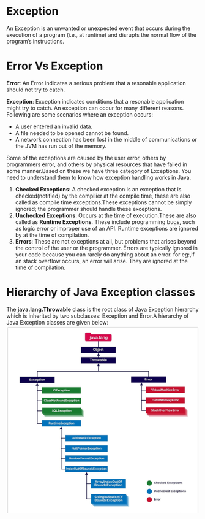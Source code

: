 # Exception
An Exception is an unwanted or unexpected event that occurs during the execution of a program (i.e., at runtime) and disrupts the normal flow of the program’s instructions.

# Error Vs Exception
**Error**: An Error indicates a serious problem that a resonable application should not try to catch.

**Exception**: Exception indicates conditions that a resonable application might try to catch.
An exception can occur for many different reasons. Following are some scenarios where an exception occurs:
- A user entered an invalid data.
- A file needed to be opened cannot be found.
- A network connection has been lost in the middle of communications or the JVM has run out of the memory. 

Some of the exceptions are caused by the user error, others by programmers error, and others by physical resources that have failed in some manner.Based on these we have three category of Exceptions. You need to understand them to know how exception handling works in Java.

1. **Checked Exceptions**: A checked exception is an exception that is checked(notified) by the compilier at the compile time, these are also called as compile time exceptions.These exceptions cannot be simply ignored; the programmer should handle these exceptions.
1. **Unchecked Exceptions**: Occurs at the time of execution.These are also called as **Runtime Exceptions**. These include programming bugs, such as logic error or improper use of an API. Runtime exceptions are ignored by at the time of compilation.
1. **Errors**: These are not exceptions at all, but problems that arises beyond the control of the user or the programmer. Errors are typically ignored in your code because you can rarely do anything about an error. for eg:,if an stack overflow occurs, an error will arise. They are ignored at the time of compilation.

# Hierarchy of Java Exception classes
The **java.lang.Throwable** class is the root class of Java Exception hierarchy which is inherited by two subclasses: Exception and Error.A hierarchy of Java Exception classes are given below:
![Hierarchy of Java Exception classes](./Photos/HierarchyOfJavaExceptionClasses.jpg)
